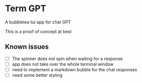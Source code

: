 # Term GPT
A bubbletea tui app for chat GPT

This is a proof of concept at best

## Known issues
- [ ] The spinner does not spin when waiting for a response
- [ ] app does not take over the whole terminal window
- [ ] need to implement a markdown bubble for the chat responses
- [ ] need some better styling
